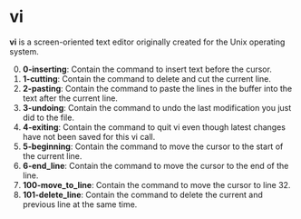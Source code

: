 # vi
**vi** is a screen-oriented text editor originally created for the Unix operating system.

0. **0-inserting**: Contain the command to insert text before the cursor.
1. **1-cutting**: Contain the command to delete and cut the current line.
2. **2-pasting**: Contain the command to paste the lines in the buffer into the text after the current line.
3. **3-undoing**: Contain the command to undo the last modification  you just did to the file.
4. **4-exiting**: Contain the command to quit vi even though latest changes have not been saved for this vi call.
5. **5-beginning**: Contain the command to move the cursor to the start of the current line.
6. **6-end_line**: Contain the command to move the cursor to the end of the line.
7. **100-move_to_line**: Contain the command to move the cursor to line 32.
8. **101-delete_line**: Contain the command to delete the current and previous line at the same time.